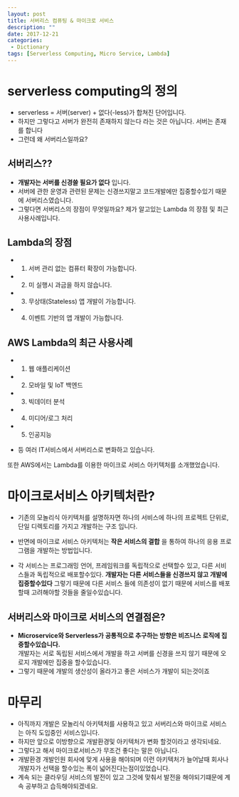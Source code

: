 ```yaml
---
layout: post
title: 서버리스 컴퓨팅 & 마이크로 서비스
description: ""
date: 2017-12-21
categories:
 - Dictionary
tags: [Serverless Computing, Micro Service, Lambda]
---
```


# serverless computing의 정의
- serverless = 서버(server) + 없다(-less)가 합쳐진 단어입니다.
- 하지만 그렇다고 서버가 완전히 존재하지 않는다 라는 것은 아닙니다. 서버는 존재를 합니다
- 그런데 왜 서버리스일까요?


## 서버리스??
- **개발자는 서버를 신경쓸 필요가 없다** 입니다.
- 서버에 관한 운영과 관련된 문제는 신경쓰지말고 코드개발에만 집중할수있기 때문에 서버리스였습니다.
- 그렇다면 서버리스의 장점이 무엇일까요? 제가 알고있는 Lambda 의 장점 및 최근 사용사례입니다.


## Lambda의 장점

- 1) 서버 관리 없는 컴퓨터 확장이 가능합니다.
- 2) 미 실행시 과금을 하지 않습니다.
- 3) 무상태(Stateless) 앱 개발이 가능합니다.
- 4) 이벤트 기반의 앱 개발이 가능합니다.


## AWS Lambda의 최근 사용사례
- 1) 웹 애플리케이션
- 2) 모바일 및 IoT 백엔드
- 3) 빅데이터 분석
- 4) 미디어/로그 처리
- 5) 인공지능

- 등 여러 IT서비스에서 서버리스로 변화하고 있습니다.

또한 AWS에서는 Lambda를 이용한 마이크로 서비스 아키텍처를 소개했었습니다.


# 마이크로서비스 아키텍처란?

- 기존의 모놀리식 아키텍처를 설명하자면 하나의 서비스에 하나의 프로젝트 단위로, 단일 디렉토리를 가지고 개발하는 구조 입니다.

- 반면에 마이크로 서비스 아키텍처는 **작은 서비스의 결합** 을 통하여 하나의 응용 프로그램을 개발하는 방법입니다.
- 각 서비스는 프로그래밍 언어, 프레임워크를 독립적으로 선택할수 있고, 다른 서비스들과 독립적으로 배포할수있다. **개발자는 다른 서비스들을 신경쓰지 않고 개발에 집중할수있다**
그렇기 때문에 다른 서비스 들에 의존성이 없기 때문에 서비스를 배포할때 고려해야할 것들을 줄일수있습니다.


## 서버리스와 마이크로 서비스의 연결점은?

- **Microservice와 Serverless가 공통적으로 추구하는 방향은 비즈니스 로직에 집중할수있습니다.**<br>
개발자는 서로 독립된 서비스에서 개발을 하고 서버를 신경을 쓰지 않기 때문에 오로지 개발에만 집중을 할수있습니다.
- 그렇기 때문에 개발의 생산성이 올라가고 좋은 서비스가 개발이 되는것이죠


# 마무리

- 아직까지 개발은 모놀리식 아키텍처를 사용하고 있고 서버리스와 마이크로 서비스는 아직 도입중인 서비스입니다.
- 하지만 앞으로 이방향으로 개발환경및 아키텍처가 변화 할것이라고 생각되네요.
- 그렇다고 해서 마이크로서비스가 무조건 좋다는 말은 아닙니다.
- 개발환경 개발인원 회사에 맞게 사용을 해야되며 이런 아키텍처가 늘어날때 회사나 개발자가 선택을 할수있는 폭이 넓어진다는점이있었습니다.
- 계속 되는 클라우딩 서비스의 발전이 있고 그것에 맞춰서 발전을 해야되기떄문에 계속 공부하고 습득해야되겠네요.